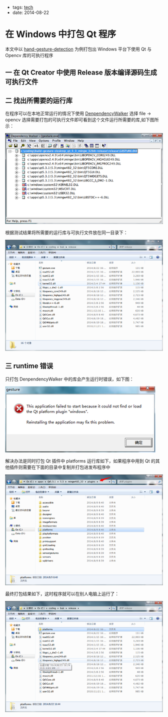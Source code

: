 - tags: [tech](/tags.md#tech)
- date: 2014-08-22

# 在 Windows 中打包 Qt 程序

本文中以 [hand-gesture-detection](https://github.com/qiqihyper/hand-gesture-detection) 为例打包出 Windows 平台下使用 Qt 与 Opencv 库的可执行程序

## 一 在 Qt Creator 中使用 Release 版本编译源码生成可执行文件

## 二 找出所需要的运行库

在程序可以在本地正常运行的情况下使用 [DenpendencyWalker](http://www.dependencywalker.com/) 选择 file -> opencv 选择需要打包的可执行文件即可看到这个文件运行所需要的库,如下图所示：

![2014 08 22 在 Windows 中打包 Qt 程序 [tech] a3efcfeb9ddd4172a3e3dabcc9e8c4ad/2014-08-22-1.png](/images/2014-08-22-1.png)

根据测试结果将所需要的运行库与可执行文件放在同一目录下：

![2014 08 22 在 Windows 中打包 Qt 程序 [tech] a3efcfeb9ddd4172a3e3dabcc9e8c4ad/2014-08-22-2.png](/images/2014-08-22-2.png)

## 三 runtime 错误

只打包 DenpendencyWalker 中的库会产生运行时错误，如下图：

![2014 08 22 在 Windows 中打包 Qt 程序 [tech] a3efcfeb9ddd4172a3e3dabcc9e8c4ad/2014-08-22-3.png](/images/2014-08-22-3.png)

解决办法是同时打包 Qt 插件中 platforms 运行库如下，如果程序中用到 Qt 的其他插件则需要在下面的目录中复制并打包进发布程序中

![2014 08 22 在 Windows 中打包 Qt 程序 [tech] a3efcfeb9ddd4172a3e3dabcc9e8c4ad/2014-08-22-4.png](/images/2014-08-22-4.png)

最终打包结果如下，这时程序就可以在别人电脑上运行了：

![2014 08 22 在 Windows 中打包 Qt 程序 [tech] a3efcfeb9ddd4172a3e3dabcc9e8c4ad/2014-08-22-5.png](/images/2014-08-22-5.png)